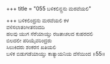 +++
title = "055 ಬಳಿಕಲಿನ್ದ್ರನು ಮರವೆಯಲಿ"

+++
ಬಳಿಕಲಿಂದ್ರನು ಮರವೆಯಲಿ ಕಳ  
ವಳಿಸಲಾತಂಗೀತನಂದದಿ  
ಹಲವು ಯುಗ ಸೆರೆಯಾಯ್ತು ರಜತಾಚಲದ ಕುಹರದಲಿ   
ಬಿಲದಲೀ ಪರಿಯೈವರಿಂದ್ರರು  
ಸಿಲುಕಿದರು ಶಂಕರನ ಖತಿಯಲಿ        
ಬಳಿಕ ಬಿಡುಗಡೆಯಾಯ್ತು ಕಾತ್ಯಾಯನಿಯ ದೆಸೆಯಿಂದ       ॥55॥